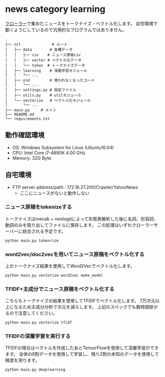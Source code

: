 # news category learning 

[クローラー](https://github.com/naronA/news_crawler)で集めたニュースをトークナイズ・ベクトル化します。
自宅環境で動くようにしているので汎用的なプログラムではありません。

```
.
├── ncl              # ルート
│   ├── data        # 各種データ
│   │   ├── csv    # ニュース原稿csv
│   │   ├── vector # ベクトル化データ
│   │   └── token  # トークナイズデータ
│   ├── learning    # 深層学習モジュール
│   │   └── ...
│   ├── old         # 使われなくなったコード
│   │   └── ...
│   ├── settings.py # 設定ファイル
│   ├── utils.py    # utilモジュール
│   └── vectorize   # ベクトル化モジュール
│       └── ...
├── main.py     # メイン
├── README.md
└── requirements.txt

```

## 動作確認環境

- OS: Windows Subsystem for Linux (Ubuntu16.04)
- CPU: Intel Core i7-4890K 4.00 GHz 
- Memory: 32G Byte

## 自宅環境

- FTP server address/path : 172.16.27.200/Crawler/YahooNews
    - ここにニュースがないと動作しない

### ニュース原稿をtokenizeする
トークナイズはmecab + neologdによって形態素解析した後に名詞、形容詞、動詞のみを取り出してファイルに保存します。
この処理はいずれクローラーサーバーに統合される予定です。

``` bash
python main.py tokenrize
```

### word2vec/doc2vecを用いてニュース原稿をベクトル化する
上のトークナイズ結果を使用してWord2Vecでベクトル化します。

``` bash
python main.py vectorize word2vec make_model
```

### TFIDF+主成分でニュース原稿をベクトル化する
こちらもトークナイズの結果を使用してTFIDFでベクトル化します。
7万次元以上になるため主成分分析で次元を減らします。
上記のスペックでも数時間掛かるので注意してください。

``` bash
python main.py vectorize tfidf
```

### TFIDFの深層学習を実行する
TFIDFの場合はベクトルを作成したあとTensorFlowを使用して深層学習ができます。
全体の8割データを使用して学習し、残り2割の未知のデータを使用して精度を測ります。

``` bash
python main.py deeplearning
```
